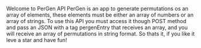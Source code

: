 Welcome to PerGen API
PerGen is an app to generate permutations os an array of elements, these elements must be either an array of numbers or an array of strings.
To use this API you must access it though POST method and pass an JSON with a tag pergenEntry that receives an array, and you will receive an array of permutations in string format.
So thats it, if you like it leve a star and have fun!
